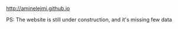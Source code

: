 http://aminelejmi.github.io

PS: The website is still under construction, and it's missing few data
